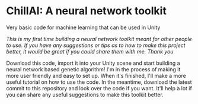 # ChillAI: A neural network toolkit
Very basic code for machine learning that can be used in Unity

*This is my first time building a neural network toolkit meant for other people to use. If you have any suggestions or tips as to how to make this project better, it would be great if you could share them with me.
Thank you*

Download this code, import it into your Unity scene and start building a neural network based genetic algorithm! I'm in the process of making it more user friendly and easy to set up. When it's finished, I'll make a more useful tutorial on how to use the code. In the meantime, download the latest commit to this repository and look over the code if you want. It'll help a lot if you can share any useful suggestions to make this toolkit better. 
